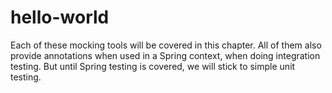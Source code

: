 # hello-world

Each of these mocking tools will be covered in this chapter. All of them also provide annotations when used in a Spring context, when doing integration testing. But until Spring testing is covered, we will stick to simple unit testing.
